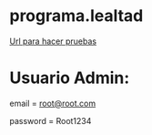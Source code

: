# programa.lealtad

[Url para hacer pruebas](Programalealtad-env.eba-hxsav2qj.us-east-1.elasticbeanstalk.com) 

# Usuario Admin:

email = root@root.com

password = Root1234
